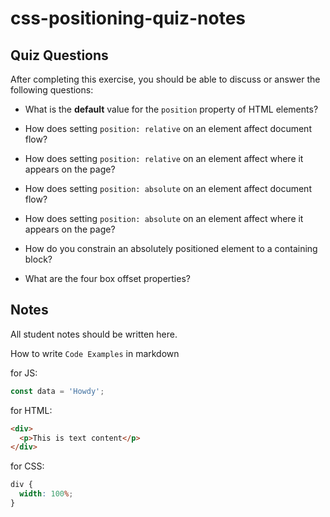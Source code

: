 # css-positioning-quiz-notes

## Quiz Questions

After completing this exercise, you should be able to discuss or answer the following questions:

- What is the **default** value for the `position` property of HTML elements?

- How does setting `position: relative` on an element affect document flow?

- How does setting `position: relative` on an element affect where it appears on the page?

- How does setting `position: absolute` on an element affect document flow?

- How does setting `position: absolute` on an element affect where it appears on the page?

- How do you constrain an absolutely positioned element to a containing block?

- What are the four box offset properties?

## Notes

All student notes should be written here.

How to write `Code Examples` in markdown

for JS:

```javascript
const data = 'Howdy';
```

for HTML:

```html
<div>
  <p>This is text content</p>
</div>
```

for CSS:

```css
div {
  width: 100%;
}
```
